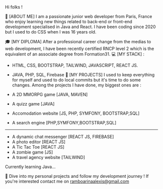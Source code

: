 Hi folks ! 

📌  [ABOUT ME] I am a passionate junior web developer from Paris, France who enjoy learning new things related to back-end or front-end development specialised in Java and React. I have been coding since 2020 but I used to do CSS when I was 16 years old.


🎓  [MY DIPLOMA] After a professional career change from the medias to web development, I have been recently certified RNCP level 2 which is the equivalent of an associate degree from Formation31.
💻 [MY STACK] : 
- HTML, CSS, BOOTSTRAP, TAILWIND, JAVASCRIPT, REACT JS.
- JAVA, PHP, SQL, Firebase
📂 [MY PROJECTS] I used to keep everything for myself and used to do local commits but it's time to do some changes. Among the projects I have done, my biggest ones are : 

- A 2D MMORPG game [JAVA, MAVEN]    
- A quizz game [JAVA]
- Accomodation website [JS, PHP, SYMFONY, BOOTSTRAP,SQL]
- A search engine [PHP,SYMFONY,BOOTSTRAP,SQL]
---------------------------------------------------------------------
- A dynamic chat messenger [REACT JS, FIREBASE]
- A photo editor [REACT JS]
- A Tic Tac Toe [REACT JS]
- A zombie game [JS]
- A travel agency website [TAILWIND]


Currently learning Java... 

🚀 Dive into my personal projects and follow my development journey ! If you're interested contact me on ramboarinaalexis@gmail.com
